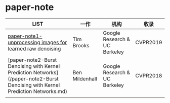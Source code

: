 # paper-note

| LIST                                                         | 一作           | 机构                          | 收录     |
| ------------------------------------------------------------ | -------------- | ----------------------------- | -------- |
| [paper-note1-unprocessing images for learned raw denoising](https://github.com/Badstu/paper-note/blob/master/paper-note1-unprocessing%20images%20for%20learned%20raw%20denoising.md) | Tim Brooks     | Google Research & UC Berkeley | CVPR2019 |
| [paper-note2-Burst Denoising with Kernel Prediction Networks](/paper-note2-Burst Denoising with Kernel Prediction Networks.md) | Ben Mildenhall | Google Research & UC Berkeley | CVPR2018 |
|                                                              |                |                               |          |


